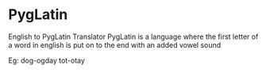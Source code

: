 PygLatin
========

English to PygLatin Translator
PygLatin is a language where the first letter of a word in english is put on to the end with an added vowel sound

Eg: dog-ogday
    tot-otay